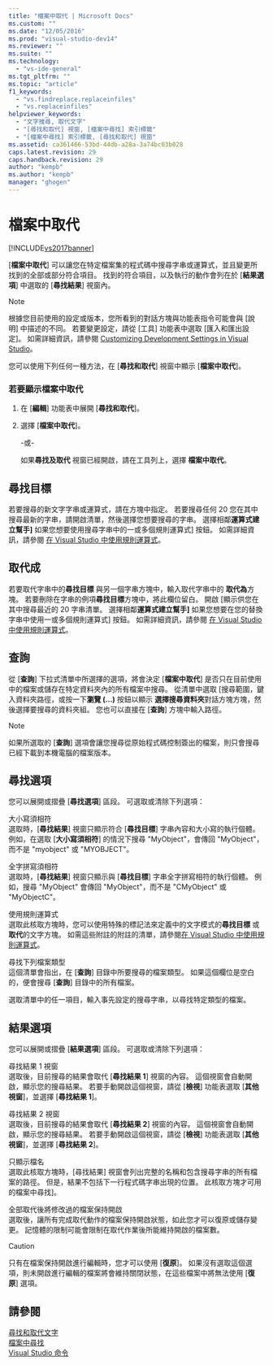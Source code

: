 ```yaml
---
title: "檔案中取代 | Microsoft Docs"
ms.custom: ""
ms.date: "12/05/2016"
ms.prod: "visual-studio-dev14"
ms.reviewer: ""
ms.suite: ""
ms.technology: 
  - "vs-ide-general"
ms.tgt_pltfrm: ""
ms.topic: "article"
f1_keywords: 
  - "vs.findreplace.replaceinfiles"
  - "vs.replaceinfiles"
helpviewer_keywords: 
  - "文字搜尋, 取代文字"
  - "[尋找和取代] 視窗, [檔案中尋找] 索引標籤"
  - "[檔案中尋找] 索引標籤, [尋找和取代] 視窗"
ms.assetid: ca361466-53bd-44db-a28a-3a74bc03b028
caps.latest.revision: 29
caps.handback.revision: 29
author: "kempb"
ms.author: "kempb"
manager: "ghogen"
---
```

# 檔案中取代
[!INCLUDE[vs2017banner](../code-quality/includes/vs2017banner.md)]

\[**檔案中取代**\] 可以讓您在特定檔案集的程式碼中搜尋字串或運算式，並且變更所找到的全部或部分符合項目。  找到的符合項目，以及執行的動作會列在於 \[**結果選項**\] 中選取的 \[**尋找結果**\] 視窗內。  
  
> [!NOTE]
>  根據您目前使用的設定或版本，您所看到的對話方塊與功能表指令可能會與 \[說明\] 中描述的不同。  若要變更設定，請從 \[工具\] 功能表中選取 \[匯入和匯出設定\]。  如需詳細資訊，請參閱 [Customizing Development Settings in Visual Studio](http://msdn.microsoft.com/zh-tw/22c4debb-4e31-47a8-8f19-16f328d7dcd3)。  
  
 您可以使用下列任何一種方法，在 \[**尋找和取代**\] 視窗中顯示 \[**檔案中取代**\]。  
  
### 若要顯示檔案中取代  
  
1.  在 \[**編輯**\] 功能表中展開 \[**尋找和取代**\]。  
  
2.  選擇 \[**檔案中取代**\]。  
  
     \-或\-  
  
     如果**尋找及取代** 視窗已經開啟，請在工具列上，選擇 **檔案中取代**。  
  
## 尋找目標  
 若要搜尋的新文字字串或運算式，請在方塊中指定。  若要搜尋任何 20 您在其中搜尋最新的字串，請開啟清單，然後選擇您想要搜尋的字串。  選擇相鄰**運算式建立幫手\]** 如果您想要使用搜尋字串中的一或多個規則運算式\] 按鈕。  如需詳細資訊，請參閱 [在 Visual Studio 中使用規則運算式](../ide/using-regular-expressions-in-visual-studio.md)。  
  
## 取代成  
 若要取代字串中的**尋找目標** 與另一個字串方塊中，輸入取代字串中的 **取代為**方塊。  若要刪除在字串的例項**尋找目標**方塊中，將此欄位留白。  開啟 \[顯示供您在其中搜尋最近的 20 字串清單。  選擇相鄰**運算式建立幫手\]** 如果您想要在您的替換字串中使用一或多個規則運算式\] 按鈕。  如需詳細資訊，請參閱 [在 Visual Studio 中使用規則運算式](../ide/using-regular-expressions-in-visual-studio.md)。  
  
## 查詢  
 從 \[**查詢**\] 下拉式清單中所選擇的選項，將會決定 \[**檔案中取代**\] 是否只在目前使用中的檔案或儲存在特定資料夾內的所有檔案中搜尋。  從清單中選取 \[搜尋範圍，鍵入資料夾路徑，或按一下**瀏覽 \(...\)** 按鈕以顯示 **選擇搜尋資料夾**對話方塊方塊，然後選擇要搜尋的資料夾組。  您也可以直接在 \[**查詢**\] 方塊中輸入路徑。  
  
> [!NOTE]
>  如果所選取的 \[**查詢**\] 選項會讓您搜尋從原始程式碼控制簽出的檔案，則只會搜尋已經下載到本機電腦的檔案版本。  
  
## 尋找選項  
 您可以展開或摺疊 \[**尋找選項**\] 區段。  可選取或清除下列選項：  
  
 大小寫須相符  
 選取時，\[**尋找結果**\] 視窗只顯示符合 \[**尋找目標**\] 字串內容和大小寫的執行個體。  例如，在選取 \[**大小寫須相符**\] 的情況下搜尋 "MyObject"，會傳回 "MyObject"，而不是 "myobject" 或 "MYOBJECT"。  
  
 全字拼寫須相符  
 選取時，\[**尋找結果**\] 視窗只顯示與 \[**尋找目標**\] 字串全字拼寫相符的執行個體。  例如，搜尋 "MyObject" 會傳回 "MyObject"，而不是 "CMyObject" 或 "MyObjectC"。  
  
 使用規則運算式  
 選取此核取方塊時，您可以使用特殊的標記法來定義中的文字模式的**尋找目標** 或 **取代**的文字方塊。  如需這些附註的附註的清單，請參閱[在 Visual Studio 中使用規則運算式](../ide/using-regular-expressions-in-visual-studio.md)。  
  
 尋找下列檔案類型  
 這個清單會指出，在 \[**查詢**\] 目錄中所要搜尋的檔案類型。  如果這個欄位是空白的，便會搜尋 \[**查詢**\] 目錄中的所有檔案。  
  
 選取清單中的任一項目，輸入事先設定的搜尋字串，以尋找特定類型的檔案。  
  
## 結果選項  
 您可以展開或摺疊 \[**結果選項**\] 區段。  可選取或清除下列選項：  
  
 尋找結果 1 視窗  
 選取後，目前搜尋的結果會取代 \[**尋找結果 1**\] 視窗的內容。  這個視窗會自動開啟，顯示您的搜尋結果。  若要手動開啟這個視窗，請從 \[**檢視**\] 功能表選取 \[**其他視窗**\]，並選擇 \[**尋找結果 1**\]。  
  
 尋找結果 2 視窗  
 選取後，目前搜尋的結果會取代 \[**尋找結果 2**\] 視窗的內容。  這個視窗會自動開啟，顯示您的搜尋結果。  若要手動開啟這個視窗，請從 \[**檢視**\] 功能表選取 \[**其他視窗**\]，並選擇 \[**尋找結果 2**\]。  
  
 只顯示檔名  
 選取此核取方塊時，\[尋找結果\] 視窗會列出完整的名稱和包含搜尋字串的所有檔案的路徑。  但是，結果不包括下一行程式碼字串出現的位置。  此核取方塊才可用的檔案中尋找\]。  
  
 全部取代後將修改過的檔案保持開啟  
 選取後，讓所有完成取代動作的檔案保持開啟狀態，如此您才可以復原或儲存變更。  記憶體的限制可能會限制在取代作業後所能維持開啟的檔案數。  
  
> [!CAUTION]
>  只有在檔案保持開啟進行編輯時，您才可以使用 \[**復原**\]。  如果沒有選取這個選項，則未開啟進行編輯的檔案將會維持關閉狀態，在這些檔案中將無法使用 \[**復原**\] 選項。  
  
## 請參閱  
 [尋找和取代文字](../ide/finding-and-replacing-text.md)   
 [檔案中尋找](../ide/find-in-files.md)   
 [Visual Studio 命令](../ide/reference/visual-studio-commands.md)